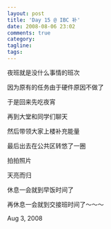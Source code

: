 ```yaml
---
layout: post
title: 'Day 15 @ IBC 补'
date: 2008-08-06 23:02
comments: true
category: 
tagline: 
tags:
---
```

    

夜班就是没什么事情的班次

因为原有的任务由于硬件原因不做了

于是回来先吃夜宵

再到大堂和同学们聊天

然后带领大家上楼补充能量

最后出去在公共区转悠了一圈

拍拍照片

天亮而归

休息一会就到早饭时间了

再休息一会就到交接班时间了～～～

Aug 3, 2008
